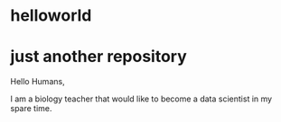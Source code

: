 # helloworld
just another repository
========================

Hello Humans,

I am a biology teacher that would like to become a data scientist in my spare time.
